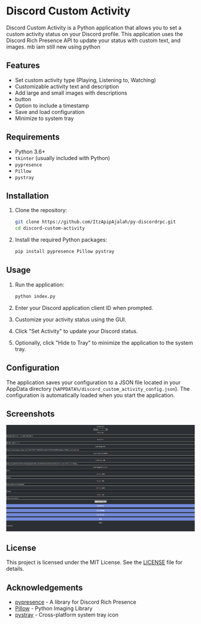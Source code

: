 # Discord Custom Activity

Discord Custom Activity is a Python application that allows you to set a custom activity status on your Discord profile. This application uses the Discord Rich Presence API to update your status with custom text, and images. mb iam still new using python 

## Features

- Set custom activity type (Playing, Listening to, Watching)
- Customizable activity text and description
- Add large and small images with descriptions
- button
- Option to include a timestamp
- Save and load configuration
- Minimize to system tray

## Requirements

- Python 3.6+
- `tkinter` (usually included with Python)
- `pypresence`
- `Pillow`
- `pystray`

## Installation

1. Clone the repository:
    ```sh
    git clone https://github.com/ItzApipAjalah/py-discordrpc.git
    cd discord-custom-activity
    ```

2. Install the required Python packages:
    ```sh
    pip install pypresence Pillow pystray
    ```

## Usage

1. Run the application:
    ```sh
    python index.py
    ```

2. Enter your Discord application client ID when prompted.

3. Customize your activity status using the GUI.

4. Click "Set Activity" to update your Discord status.

5. Optionally, click "Hide to Tray" to minimize the application to the system tray.

## Configuration

The application saves your configuration to a JSON file located in your AppData directory (`%APPDATA%/discord_custom_activity_config.json`). The configuration is automatically loaded when you start the application.

## Screenshots

![Main Window](https://raw.githubusercontent.com/ItzApipAjalah/nodejs-embedanimstream/refs/heads/main/main.png)

## License

This project is licensed under the MIT License. See the [LICENSE](LICENSE) file for details.

## Acknowledgements

- [pypresence](https://github.com/qwertyquerty/pypresence) - A library for Discord Rich Presence
- [Pillow](https://python-pillow.org/) - Python Imaging Library
- [pystray](https://github.com/moses-palmer/pystray) - Cross-platform system tray icon

